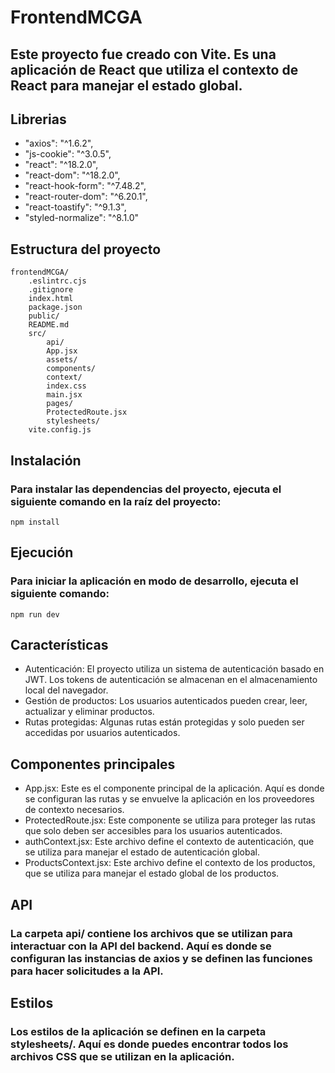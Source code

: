 # FrontendMCGA
## Este proyecto fue creado con Vite. Es una aplicación de React que utiliza el contexto de React para manejar el estado global.

## Librerias
- "axios": "^1.6.2",
- "js-cookie": "^3.0.5",
- "react": "^18.2.0",
- "react-dom": "^18.2.0",
- "react-hook-form": "^7.48.2",
- "react-router-dom": "^6.20.1",
- "react-toastify": "^9.1.3",
- "styled-normalize": "^8.1.0"

## Estructura del proyecto
```
frontendMCGA/
    .eslintrc.cjs
    .gitignore
    index.html
    package.json
    public/
    README.md
    src/
        api/
        App.jsx
        assets/
        components/
        context/
        index.css
        main.jsx
        pages/
        ProtectedRoute.jsx
        stylesheets/
    vite.config.js 
```

## Instalación
### Para instalar las dependencias del proyecto, ejecuta el siguiente comando en la raíz del proyecto:
```
npm install
```

## Ejecución
### Para iniciar la aplicación en modo de desarrollo, ejecuta el siguiente comando:
```
npm run dev
```

## Características
- Autenticación: El proyecto utiliza un sistema de autenticación basado en JWT. Los tokens de autenticación se almacenan en el almacenamiento local del navegador.
- Gestión de productos: Los usuarios autenticados pueden crear, leer, actualizar y eliminar productos.
- Rutas protegidas: Algunas rutas están protegidas y solo pueden ser accedidas por usuarios autenticados.

## Componentes principales
- App.jsx: Este es el componente principal de la aplicación. Aquí es donde se configuran las rutas y se envuelve la aplicación en los proveedores de contexto necesarios.
- ProtectedRoute.jsx: Este componente se utiliza para proteger las rutas que solo deben ser accesibles para los usuarios autenticados.
- authContext.jsx: Este archivo define el contexto de autenticación, que se utiliza para manejar el estado de autenticación global.
- ProductsContext.jsx: Este archivo define el contexto de los productos, que se utiliza para manejar el estado global de los productos.

## API
### La carpeta api/ contiene los archivos que se utilizan para interactuar con la API del backend. Aquí es donde se configuran las instancias de axios y se definen las funciones para hacer solicitudes a la API.

## Estilos
### Los estilos de la aplicación se definen en la carpeta stylesheets/. Aquí es donde puedes encontrar todos los archivos CSS que se utilizan en la aplicación.
